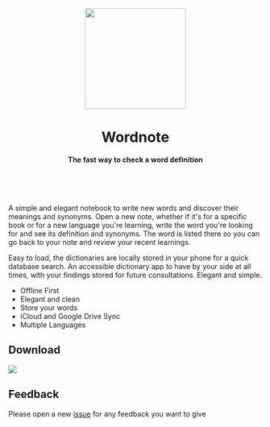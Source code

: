 <div align="center">
	<img src="https://wordnote.app/appicon.png" width="200" height="200">
	<h1>Wordnote</h1>
	<p>
		<b>The fast way to check a word definition</b>
	</p>
	<br>
	<br>
	<br>
</div>

A simple and elegant notebook to write new words and discover their meanings and synonyms. Open a new note, whether if it's for a specific book or for a new language you're learning, write the word you're looking for and see its definition and synonyms. The word is listed there so you can go back to your note and review your recent learnings.

Easy to load, the dictionaries are locally stored in your phone for a quick database search. An accessible dictionary app to have by your side at all times, with your findings stored for future consultations. Elegant and simple.

- Offline First
- Elegant and clean
- Store your words
- iCloud and Google Drive Sync
- Multiple Languages

## Download

[![](https://tools.applemediaservices.com/api/badges/download-on-the-mac-app-store/black/en-us?size=250x83&releaseDate=1615852800)](https://apps.apple.com/app/wordnote-dictionary/id1596537633)

## Feedback 

Please open a new [issue](https://github.com/zehfernandes/wordnote/issues) for any feedback you want to give


